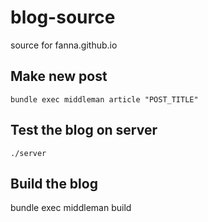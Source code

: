 # blog-source

source for fanna.github.io

## Make new post

`bundle exec middleman article "POST_TITLE"`

## Test the blog on server

`./server`

## Build the blog

bundle exec middleman build
